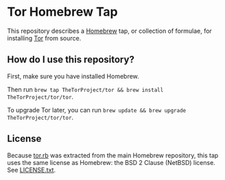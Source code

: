 # Tor Homebrew Tap

This repository describes a [Homebrew](https://github.com/Homebrew/homebrew) tap, or collection of formulae, for installing [Tor](https://www.torproject.org/) from source.

## How do I use this repository?

First, make sure you have installed Homebrew.

Then run `brew tap TheTorProject/tor && brew install TheTorProject/tor/tor`.

To upgrade Tor later, you can run `brew update && brew upgrade TheTorProject/tor/tor`.

## License

Because [tor.rb](tor.rb) was extracted from the main Homebrew repository, this tap uses the same license as Homebrew: the BSD 2 Clause (NetBSD) license.
See [LICENSE.txt](LICENSE.txt).
